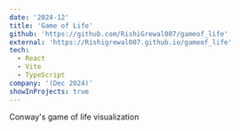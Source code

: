 ```yaml
---
date: '2024-12'
title: 'Game of Life'
github: 'https://github.com/RishiGrewal007/gameof_life'
external: 'https://Rishigrewal007.github.io/gameof_life'
tech:
  - React
  - Vite
  - TypeScript
company: '(Dec 2024)'
showInProjects: true
---
```

Conway's game of life visualization